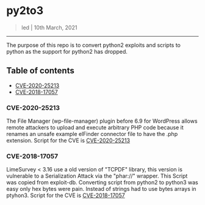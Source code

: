 # py2to3

> led | 10th March, 2021

___

The purpose of this repo is to convert python2 exploits and scripts to python as the support for python2 has dropped.

## Table of contents
- [CVE-2020-25213](###CVE-2020-25213)
- [CVE-2018-17057](###CVE-2018-17057)

### CVE-2020-25213
The File Manager (wp-file-manager) plugin before 6.9 for WordPress allows remote attackers to upload and execute arbitrary PHP code because it renames an unsafe example elFinder connector file to have the .php extension.
Script for the CVE is [CVE-2020-25213](CVE-2020-25213.py)

### CVE-2018-17057
LimeSurvey < 3.16 use a old version of "TCPDF" library, this version is vulnerable to a Serialization Attack via the "phar://" wrapper.
This Script was copied from exploit-db. Converting script from python2 to python3 was easy only hex bytes were pain. Instead of strings had to use bytes arrays in ptyhon3.
Script for the CVE is [CVE-2018-17057](CVE-2018-17057)